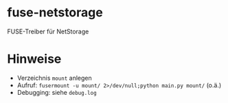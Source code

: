 fuse-netstorage
===============

FUSE-Treiber für NetStorage

Hinweise
========

- Verzeichnis `mount` anlegen
- Aufruf: `fusermount -u mount/ 2>/dev/null;python main.py mount/` (o.ä.)
- Debugging: siehe `debug.log`
